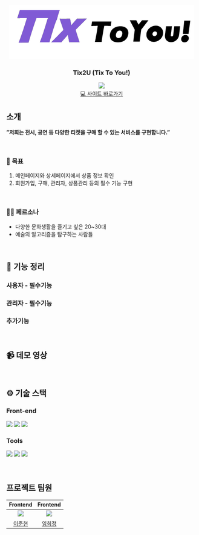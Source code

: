 <div align="center">

<!-- logo -->

![name_logo](./public/name_logo.png)

### Tix2U (Tix To You!)

[<img src="https://img.shields.io/badge/프로젝트 기간-2023.11.17~2023.12.22-0090f6?style=flat&logoColor=white" />]()
<br />
[💻 사이트 바로가기]()

</div>

## 소개

<b>”저희는 전시, 공연 등 다양한 티켓을 구매 할 수 있는 서비스를 구현합니다.”</b> <br />

<br />

### 📌 목표

1. 메인페이지와 상세페이지에서 상품 정보 확인
2. 회원가입, 구매, 관리자, 상품관리 등의 필수 기능 구현

<br />

### 👧🏻 페르소나

- 다양한 문화생활을 즐기고 싶은 20~30대
- 예술의 알고리즘을 탐구하는 사람들

<br />

## 📝 기능 정리

### 사용자 - 필수기능

### 관리자 - 필수기능

### 추가기능

<br />

## 📹 데모 영상

<br />

## ⚙ 기술 스택

### Front-end

<div>
<img src="https://github.com/yewon-Noh/readme-template/blob/main/skills/HTMLCSS.png?raw=true" width="80">
<img src="https://github.com/yewon-Noh/readme-template/blob/main/skills/JavaScript.png?raw=true" width="80">
<img src="https://github.com/yewon-Noh/readme-template/blob/main/skills/TypeScript.png?raw=true" width="80">
</div>

### Tools

<div>
<img src="https://github.com/yewon-Noh/readme-template/blob/main/skills/Github.png?raw=true" width="80">
<img src="https://github.com/yewon-Noh/readme-template/blob/main/skills/Figma.png?raw=true" width="80">
<img src="https://github.com/yewon-Noh/readme-template/blob/main/skills/GatherTown.png?raw=true" width="80">
</div>

<br />

<br />

## 프로젝트 팀원

|                   Frontend                   |                     Frontend                     |
| :------------------------------------------: | :----------------------------------------------: |
| ![](https://github.com/Ellsy23.png?size=120) | ![](https://github.com/heejung0413.png?size=120) |
|     [이준현](https://github.com/Ellsy23)     |     [임희정](https://github.com/heejung0413)     |

